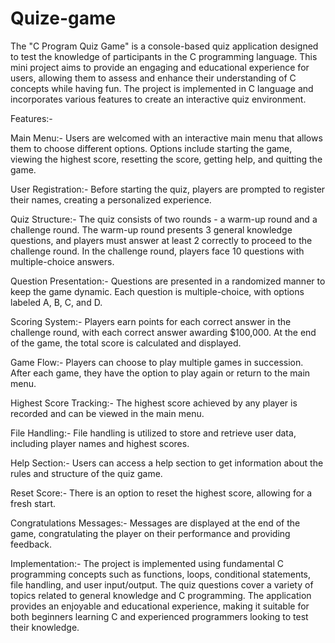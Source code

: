 # Quize-game


The "C Program Quiz Game" is a console-based quiz application designed to test the knowledge of participants in the C programming language. This mini project aims to provide an engaging and educational experience for users, allowing them to assess and enhance their understanding of C concepts while having fun. The project is implemented in C language and incorporates various features to create an interactive quiz environment.

Features:-

Main Menu:-
Users are welcomed with an interactive main menu that allows them to choose different options.
Options include starting the game, viewing the highest score, resetting the score, getting help, and quitting the game.

User Registration:-
Before starting the quiz, players are prompted to register their names, creating a personalized experience.

Quiz Structure:-
The quiz consists of two rounds - a warm-up round and a challenge round.
The warm-up round presents 3 general knowledge questions, and players must answer at least 2 correctly to proceed to the challenge round.
In the challenge round, players face 10 questions with multiple-choice answers.

Question Presentation:-
Questions are presented in a randomized manner to keep the game dynamic.
Each question is multiple-choice, with options labeled A, B, C, and D.

Scoring System:-
Players earn points for each correct answer in the challenge round, with each correct answer awarding $100,000.
At the end of the game, the total score is calculated and displayed.

Game Flow:-
Players can choose to play multiple games in succession.
After each game, they have the option to play again or return to the main menu.

Highest Score Tracking:-
The highest score achieved by any player is recorded and can be viewed in the main menu.

File Handling:-
File handling is utilized to store and retrieve user data, including player names and highest scores.

Help Section:-
Users can access a help section to get information about the rules and structure of the quiz game.

Reset Score:-
There is an option to reset the highest score, allowing for a fresh start.

Congratulations Messages:-
Messages are displayed at the end of the game, congratulating the player on their performance and providing feedback.

Implementation:-
The project is implemented using fundamental C programming concepts such as functions, loops, conditional statements, file handling, and user input/output. The quiz questions cover a variety of topics related to general knowledge and C programming. The application provides an enjoyable and educational experience, making it suitable for both beginners learning C and experienced programmers looking to test their knowledge.





